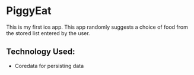 # PiggyEat
This is my first ios app.
This app randomly suggests a choice of food from the stored list entered by the user.

## Technology Used:
* Coredata for persisting data


